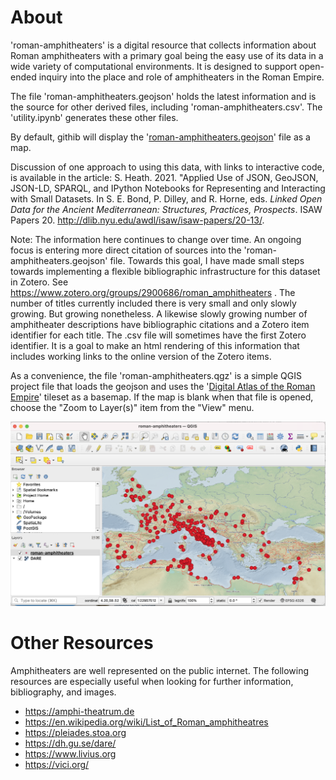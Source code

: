 
# About

'roman-amphitheaters' is a digital resource that collects information about Roman amphitheaters with a primary goal being the easy use of its data in a wide variety of computational environments. It is designed to support open-ended inquiry into the place and role of amphitheaters in the Roman Empire.

The file 'roman-amphitheaters.geojson' holds the latest information and is the source for other derived files, including 'roman-amphitheaters.csv'. The 'utility.ipynb' generates these other files.

By default, githib will display the '[roman-amphitheaters.geojson](roman-amphitheaters.geojson)' file as a map.

Discussion of one approach to using this data, with links to interactive code, is available in the article: S. Heath. 2021. "Applied Use of JSON, GeoJSON, JSON-LD, SPARQL, and IPython Notebooks for Representing and Interacting with Small Datasets. In S. E. Bond, P. Dilley, and R. Horne, eds. *Linked Open Data for the Ancient Mediterranean: Structures, Practices, Prospects*. ISAW Papers 20. <http://dlib.nyu.edu/awdl/isaw/isaw-papers/20-13/>.

Note: The information here continues to change over time. An ongoing focus is entering more direct citation of sources into the 'roman-amphitheaters.geojson' file. Towards this goal, I have made small steps towards implementing a flexible bibliographic infrastructure for this dataset in Zotero. See https://www.zotero.org/groups/2900686/roman_amphitheaters . The number of titles currently included there is very small and only slowly growing. But growing nonetheless. A likewise slowly growing number of amphitheater descriptions have bibliographic citations and a Zotero item identifier for each title. The .csv file will sometimes have the first Zotero identifier. It is a goal to make an html rendering of this information that includes working links to the online version of the Zotero items.

As a convenience, the file 'roman-amphitheaters.qgz' is a simple QGIS project file that loads the geojson and uses the '[Digital Atlas of the Roman Empire](https://dh.gu.se/dare/)' tileset as a basemap. If the map is blank when that file is opened, choose the "Zoom to Layer(s)" item from the "View" menu.

![QGIS Screenshot](qgis-2021-05-10.png)

# Other Resources

Amphitheaters are well represented on the public internet. The following resources are especially useful when looking for further information, bibliography, and images.

* https://amphi-theatrum.de
* https://en.wikipedia.org/wiki/List_of_Roman_amphitheatres
* https://pleiades.stoa.org
* https://dh.gu.se/dare/
* https://www.livius.org
* https://vici.org/
